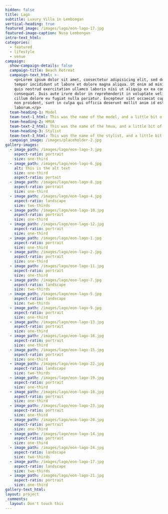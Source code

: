```yaml
---
hidden: false
title: Lago
subtitle: Luxury Villa in Lembongan
vertical-heading: true
featured_image: /images/lago/eon-lago-17.jpg
featured-image-caption: Nusa Lembongan
intro-text_html:
categories:
  - featured
  - lifestyle
  - venue
campaign:
  show-campaign-details: false
  campaign-title: Beach Retreat
  campaign-text_html: >-
    <p>Lorem ipsum dolor sit amet, consectetur adipisicing elit, sed do eiusmod
    tempor incididunt ut labore et dolore magna aliqua. Ut enim ad minim veniam,
    quis nostrud exercitation ullamco laboris nisi ut aliquip ex ea commodo
    consequat. Duis aute irure dolor in reprehenderit in voluptate velit esse
    cillum dolore eu fugiat nulla pariatur. Excepteur sint occaecat cupidatat
    non proident, sunt in culpa qui officia deserunt mollit anim id est
    laborum.</p>
  team-heading-1: Model
  team-text-1_html: This was the name of the model, and a little bit of a blurb about her.
  team-heading-2: HMUA
  team-text-2_html: This was the name of the hmua, and a little bit of a blurb about her.
  team-heading-3: Stylist
  team-text-3_html: This was the name of the stylist, and a little bit of a blurb about her.
  campaign_image: /images/placeholder-2.jpg
gallery-images:
  - image_path: /images/lago/eon-lago-3.jpg
    aspect-ratio: portrait
    size: one-third
  - image_path: /images/lago/eon-lago-6.jpg
    alt: This is the alt text
    size: one-third
    aspect-ratio: portait
  - image_path: /images/lago/eon-lago-8.jpg
    aspect-ratio: portrait
    size: one-third
  - image_path: /images/lago/eon-lago-4.jpg
    aspect-ratio: landscape
    size: two-thirds
  - image_path: /images/lago/eon-lago-10.jpg
    aspect-ratio: portrait
    size: one-third
  - image_path: /images/lago/eon-lago-12.jpg
    aspect-ratio: portrait
    size: one-third
  - image_path: /images/lago/eon-lago-1.jpg
    aspect-ratio: portrait
    size: one-third
  - image_path: /images/lago/eon-lago-2.jpg
    aspect-ratio: portrait
    size: one-third
  - image_path: /images/lago/eon-lago-11.jpg
    aspect-ratio: portrait
    size: one-third
  - image_path: /images/lago/eon-lago-7.jpg
    aspect-ratio: landscape
    size: two-thirds
  - image_path: /images/lago/eon-lago-5.jpg
    aspect-ratio: landscape
    size: two-thirds
  - image_path: /images/lago/eon-lago-9.jpg
    aspect-ratio: portrait
    size: one-third
  - image_path: /images/lago/eon-lago-13.jpg
    aspect-ratio: portrait
    size: one-third
  - image_path: /images/lago/eon-lago-16.jpg
    aspect-ratio: portrait
    size: one-third
  - image_path: /images/lago/eon-lago-15.jpg
    aspect-ratio: portrait
    size: one-third
  - image_path: /images/lago/eon-lago-22.jpg
    aspect-ratio: landscape
    size: two-thirds
  - image_path: /images/lago/eon-lago-19.jpg
    aspect-ratio: portrait
    size: one-third
  - image_path: /images/lago/eon-lago-18.jpg
    aspect-ratio: portrait
    size: one-third
  - image_path: /images/lago/eon-lago-23.jpg
    aspect-ratio: portrait
    size: one-third
  - image_path: /images/lago/eon-lago-20.jpg
    aspect-ratio: portrait
    size: one-third
  - image_path: /images/lago/eon-lago-14.jpg
    aspect-ratio: portrait
    size: one-third
  - image_path: /images/lago/eon-lago-24.jpg
    aspect-ratio: landscape
    size: two-thirds
  - image_path: /images/lago/eon-lago-17.jpg
    aspect-ratio: landscape
    size: two-thirds
  - image_path: /images/lago/eon-lago-21.jpg
    aspect-ratio: portrait
    size: one-third
gallery-text_html:
layout: project
_comments:
  layout: Don't touch this
---
```

